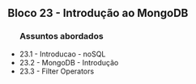 <h2>Bloco 23 - Introdução ao MongoDB</h2>

<ul>
  <h3>Assuntos abordados</h3>
  <li>23.1 - Introducao - noSQL</li>
  <li>23.2 - MongoDB - Introdução</li>
  <li>23.3 - Filter Operators</li>
</ul>




